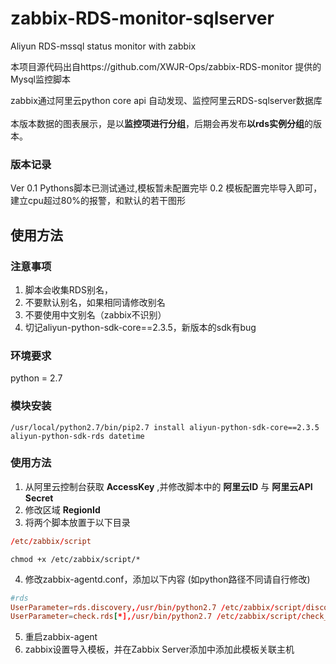 # zabbix-RDS-monitor-sqlserver
Aliyun RDS-mssql status monitor with zabbix   

本项目源代码出自https://github.com/XWJR-Ops/zabbix-RDS-monitor 提供的Mysql监控脚本
   
zabbix通过阿里云python core api 自动发现、监控阿里云RDS-sqlserver数据库      
本版本数据的图表展示，是以**监控项进行分组**，后期会再发布**以rds实例分组**的版本。

### 版本记录
Ver 0.1 Pythons脚本已测试通过,模板暂未配置完毕
	0.2 模板配置完毕导入即可，建立cpu超过80%的报警，和默认的若干图形

## 使用方法
### 注意事项
1. 脚本会收集RDS别名，
2. 不要默认别名，如果相同请修改别名
3. 不要使用中文别名（zabbix不识别）
4. 切记aliyun-python-sdk-core==2.3.5，新版本的sdk有bug
### 环境要求
python = 2.7
### 模块安装
```shell
/usr/local/python2.7/bin/pip2.7 install aliyun-python-sdk-core==2.3.5 aliyun-python-sdk-rds datetime
```
### 使用方法

1. 从阿里云控制台获取 **AccessKey** ,并修改脚本中的 **阿里云ID** 与 **阿里云API Secret**     
2. 修改区域 **RegionId**
3. 将两个脚本放置于以下目录
```conf
/etc/zabbix/script
```
```shell
chmod +x /etc/zabbix/script/*
```
4. 修改zabbix-agentd.conf，添加以下内容 (如python路径不同请自行修改)
```conf
#rds
UserParameter=rds.discovery,/usr/bin/python2.7 /etc/zabbix/script/discovery_rds.py
UserParameter=check.rds[*],/usr/bin/python2.7 /etc/zabbix/script/check_rds.py $1 $2 $3
```
5. 重启zabbix-agent
6. zabbix设置导入模板，并在Zabbix Server添加中添加此模板关联主机

